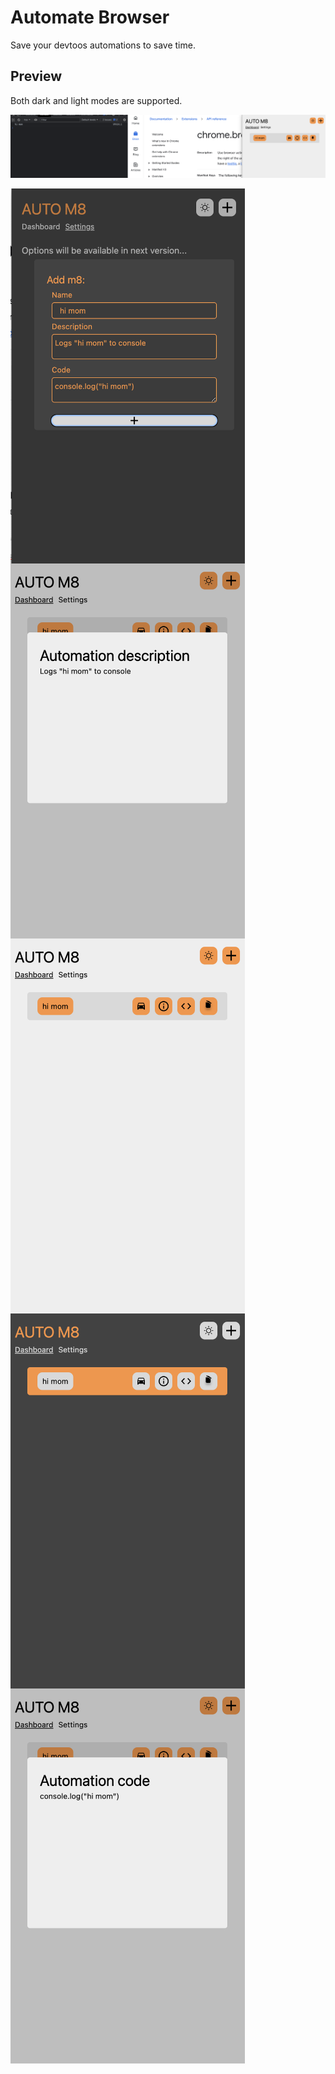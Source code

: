 # Automate Browser

Save your devtoos automations to save time.

## Preview

Both dark and light modes are supported.

![image](https://raw.githubusercontent.com/gkk-dev-ops/auto-m8/master/docs/img/Running%20snippet.png)

<div style="display: flex; flex-wrap: wrap;">
    <img src="https://raw.githubusercontent.com/gkk-dev-ops/auto-m8/master/docs/img/Add%20autom8tion%20(dark).png"  width="375" height="600">
    <img src="https://raw.githubusercontent.com/gkk-dev-ops/auto-m8/master/docs/img/Description%20(light).png"  width="375" height="600">
    <img src="https://raw.githubusercontent.com/gkk-dev-ops/auto-m8/master/docs/img/Dashboard%20(light).png"  width="375" height="600">
    <img src="https://raw.githubusercontent.com/gkk-dev-ops/auto-m8/master/docs/img/Dashboard%20(dark).png"  width="375" height="600">
    <img src="https://raw.githubusercontent.com/gkk-dev-ops/auto-m8/master/docs/img/Code%20preview%20(light).png"  width="375" height="600">
</div>
